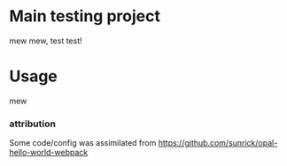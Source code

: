 # Main testing project

mew mew, test test!

# Usage

mew

### attribution
Some code/config was assimilated from https://github.com/sunrick/opal-hello-world-webpack
